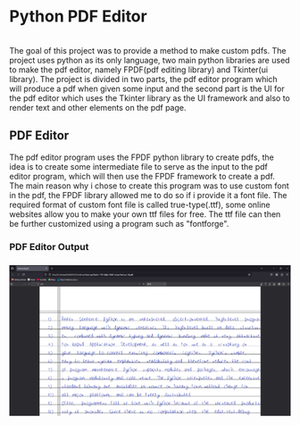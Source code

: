 <h1>Python PDF Editor</h1>
<br>
The goal of this project was to provide a method to make custom pdfs. The project uses python as its only language, two main python libraries are used to make the pdf editor, namely FPDF(pdf editing library) and Tkinter(ui library). The project is divided in two parts, the pdf editor program which will produce a pdf when given some input and the second part is the UI for the pdf editor which uses the Tkinter library as the UI framework and also to render text and other elements on the pdf page.
<br>
<h2>PDF Editor</h2>
The pdf editor program uses the FPDF python library to create pdfs, the idea is to create some intermediate file to serve as the input to the pdf editor program, which will then use the FPDF framework to create a pdf. The main reason why i chose to create this program was to use custom font in the pdf, the FPDF library allowed me to do so if i provide it a font file. The required format of custom font file is called true-type(.ttf), some online websites allow you to make your own ttf files for free. The ttf file can then be further customized using a program such as "fontforge".
<h3>PDF Editor Output<h3>
<img src="/PdfCreator/pdfeditor_output.png" >
